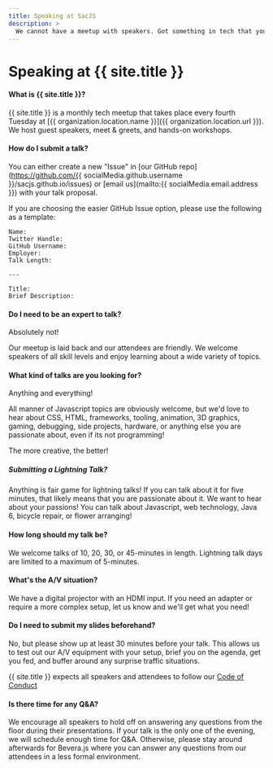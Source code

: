 ```yaml
---
title: Speaking at SacJS
description: >
  We cannot have a meetup with speakers. Got something in tech that you are passionate about? We want to hear your story!
---
```


# Speaking at {{ site.title }}

#### What is {{ site.title }}?

{{ site.title }} is a monthly tech meetup that takes place every fourth Tuesday at [{{ organization.location.name }}]({{ organization.location.url }}). We host guest speakers, meet & greets, and hands-on workshops.

#### How do I submit a talk?

You can either create a new "Issue" in [our GitHub repo](https://github.com/{{ socialMedia.github.username }}/sacjs.github.io/issues) or [email us](mailto:{{ socialMedia.email.address }}) with your talk proposal.

If you are choosing the easier GitHub Issue option, please use the following as a template:

```
Name:
Twitter Handle:
GitHub Username:
Employer:
Talk Length:

---

Title:
Brief Description:
```

#### Do I need to be an expert to talk?

Absolutely not!

Our meetup is laid back and our attendees are friendly. We welcome speakers of all skill levels and enjoy learning about a wide variety of topics.

#### What kind of talks are you looking for?

Anything and everything!

All manner of Javascript topics are obviously welcome, but we'd love to hear about CSS, HTML, frameworks, tooling, animation, 3D graphics, gaming, debugging, side projects, hardware, or anything else you are passionate about, even if its not programming!

The more creative, the better!

##### Submitting a Lightning Talk?

Anything is fair game for lightning talks! If you can talk about it for five minutes, that likely means that you are passionate about it. We want to hear about your passions! You can talk about Javascript, web technology, Java 6, bicycle repair, or flower arranging!

#### How long should my talk be?

We welcome talks of 10, 20, 30, or 45-minutes in length. Lightning talk days are limited to a maximum of 5-minutes.

#### What's the A/V situation?

We have a digital projector with an HDMI input. If you need an adapter or require a more complex setup, let us know and we'll get what you need!

#### Do I need to submit my slides beforehand?

No, but please show up at least 30 minutes before your talk. This allows us to test out our A/V equipment with your setup, brief you on the agenda, get you fed, and buffer around any surprise traffic situations.

{{ site.title }} expects all speakers and attendees to follow our [Code of Conduct](/code-of-conduct/)

#### Is there time for any Q&A?

We encourage all speakers to hold off on answering any questions from the floor during their presentations. If your talk is the only one of the evening, we will schedule enough time for Q&A. Otherwise, please stay around afterwards for Bevera.js where you can answer any questions from our attendees in a less formal environment.
